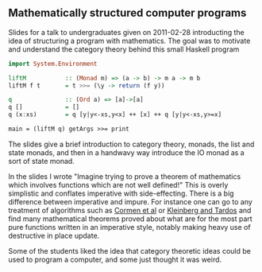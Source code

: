 
## Mathematically structured computer programs

Slides for a talk to undergraduates given on 2011-02-28 introducting the idea of structuring a program with mathematics. The goal was to motivate and understand the category theory behind this small Haskell program

```haskell
import System.Environment

liftM           :: (Monad m) => (a -> b) -> m a -> m b
liftM f t       = t >>= (\y -> return (f y))

q               :: (Ord a) => [a]->[a]
q []            = []
q (x:xs)        = q [y|y<-xs,y<x] ++ [x] ++ q [y|y<-xs,y>=x]

main = (liftM q) getArgs >>= print
```

The slides give a brief introduction to category theory, monads, the list and state monads, and then in a handwavy way introduce the IO monad as a sort of state monad.

In the slides I wrote "Imagine trying to prove a theorem of mathematics which involves functions which are not well defined!" This is overly simplistic and conflates imperative with side-effecting. There is a big difference between imperative and impure. For instance one can go to any treatment of algorithms such as [Cormen et al](http://mitpress.mit.edu/books/introduction-algorithms) or [Kleinberg and Tardos](http://www.amazon.com/Algorithm-Design-Jon-Kleinberg/dp/0321295358) and find many mathematical theorems proved about what are for the most part pure functions written in an imperative style, notably making heavy use of destructive in place update.

Some of the students liked the idea that category theoretic ideas could be used to program a computer, and some just thought it was weird.

